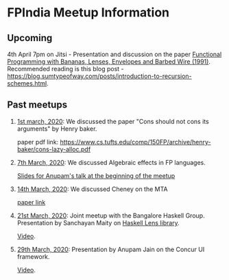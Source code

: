 # FPIndia Meetup Information

## Upcoming

4th April 7pm on Jitsi - Presentation and discussion on the paper [Functional Programming with Bananas, Lenses, Envelopes and Barbed Wire (1991)](https://maartenfokkinga.github.io/utwente/mmf91m.pdf). Recommended reading is this blog post - https://blog.sumtypeofway.com/posts/introduction-to-recursion-schemes.html.

## Past meetups
1. [1st march, 2020](notes/01-03-2020/main.md): We discussed the paper "Cons should not cons its arguments" by Henry baker.

    paper pdf link: https://www.cs.tufts.edu/comp/150FP/archive/henry-baker/cons-lazy-alloc.pdf

2. [7th March, 2020](notes/07-03-2020/main.md): We discussed Algebraic effects in FP languages.

    [Slides for Anupam's talk at the beginning of the meetup](https://speakerdeck.com/ajnsit/algebraic-effects-in-fp-languages)
	
3. [14th March, 2020](notes/14-03-2020/notes.org): We discussed Cheney on the MTA

    [paper link](http://home.pipeline.com/~hbaker1/CheneyMTA.html)

4. [21st March, 2020](notes/placeholder.md): Joint meetup with the Bangalore Haskell Group. Presentation by Sanchayan Maity on [Haskell Lens library](https://github.com/ekmett/lens).

    [Video](https://youtu.be/0sAvCCAz8DQ).

5. [29th March, 2020](notes/placeholder.md): Presentation by Anupam Jain on the Concur UI framework.

    [Video](https://youtu.be/6IAbny78Ves).
